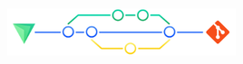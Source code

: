 <h1 align="center">
  <a href="https://github.com/z-shell/zi">
    <img src="img/z_git.png" alt="Logo" width="80%" height="80%" /></a>
</h1>
